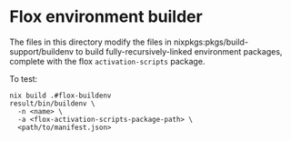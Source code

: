 # Flox environment builder

The files in this directory modify the files in nixpkgs:pkgs/build-support/buildenv
to build fully-recursively-linked environment packages, complete with the flox
`activation-scripts` package.

To test:

```
nix build .#flox-buildenv
result/bin/buildenv \
  -n <name> \
  -a <flox-activation-scripts-package-path> \
  <path/to/manifest.json>
```
